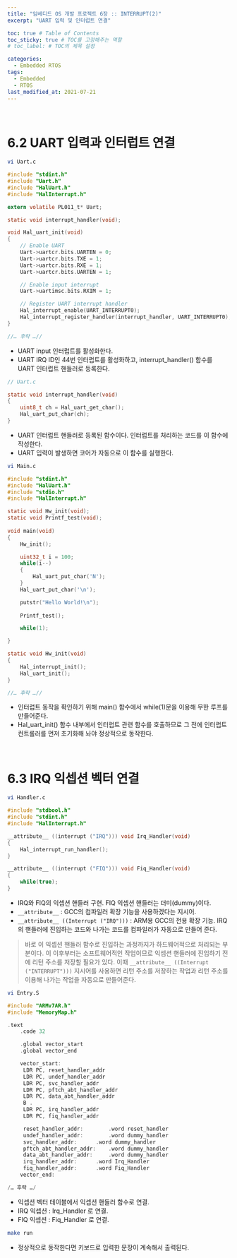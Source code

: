 ```yaml
---
title: "임베디드 OS 개발 프로젝트 6장 :: INTERRUPT(2)"
excerpt: "UART 입력 및 인터럽트 연결"

toc: true # Table of Contents
toc_sticky: true # TOC를 고정해주는 역할 
# toc_label: # TOC의 제목 설정

categories:
  - Embedded RTOS
tags:
  - Embedded
  - RTOS
last_modified_at: 2021-07-21
---
```


<br/>

# 6.2 UART 입력과 인터럽트 연결

```bash
vi Uart.c
```

```c
#include "stdint.h"
#include "Uart.h"
#include "HalUart.h"
#include "HalInterrupt.h"

extern volatile PL011_t* Uart;

static void interrupt_handler(void);

void Hal_uart_init(void)
{
    // Enable UART
    Uart->uartcr.bits.UARTEN = 0;
    Uart->uartcr.bits.TXE = 1;
    Uart->uartcr.bits.RXE = 1;
    Uart->uartcr.bits.UARTEN = 1;

    // Enable input interrupt
    Uart->uartimsc.bits.RXIM = 1;

    // Register UART interrupt handler
    Hal_interrupt_enable(UART_INTERRUPT0);
    Hal_interrupt_register_handler(interrupt_handler, UART_INTERRUPT0);
}

//… 후략 …//
```

- UART input 인터럽트를 활성화한다.
- UART IRQ ID인 44번 인터럽트를 활성화하고, interrupt_handler() 함수를 UART 인터럽트 핸들러로 등록한다.

```c
// Uart.c

static void interrupt_handler(void)
{
    uint8_t ch = Hal_uart_get_char();
    Hal_uart_put_char(ch);
}
```

- UART 인터럽트 핸들러로 등록된 함수이다. 인터럽트를 처리하는 코드를 이 함수에 작성한다.
- UART 입력이 발생하면 코어가 자동으로 이 함수를 실행한다.

```bash
vi Main.c
```

```c
#include "stdint.h"
#include "HalUart.h"
#include "stdio.h"
#include "HalInterrupt.h"

static void Hw_init(void);
static void Printf_test(void);
	
void main(void)
{
	Hw_init();

	uint32_t i = 100;
	while(i--)
	{
		Hal_uart_put_char('N');
	}
	Hal_uart_put_char('\n');

	putstr("Hello World!\n");
	
	Printf_test();

	while(1);

}

static void Hw_init(void)
{
	Hal_interrupt_init();
	Hal_uart_init();
}

//… 후략 …//
```

- 인터럽트 동작을 확인하기 위해 main() 함수에서 while(1)문을 이용해 무한 루프를 만들어준다.
- Hal_uart_init() 함수 내부에서 인터럽트 관련 함수를 호출하므로 그 전에 인터럽트 컨트롤러를 먼저 초기화해 놔야 정상적으로 동작한다.

<br/>

# 6.3 IRQ 익셉션 벡터 연결

```bash
vi Handler.c
```

```c
#include "stdbool.h"
#include "stdint.h"
#include "HalInterrupt.h"

__attribute__ ((interrupt ("IRQ"))) void Irq_Handler(void)
{
	Hal_interrupt_run_handler();
}

__attribute__ ((interrupt ("FIQ"))) void Fiq_Handler(void)
{
	while(true);
}
```

- IRQ와 FIQ의 익셉션 핸들러 구현. FIQ 익셉션 핸들러는 더미(dummy)이다.
- ```__attribute__``` : GCC의 컴파일러 확장 기능을 사용하겠다는 지시어.
- ```__attribute__ ((Interrupt ("IRQ")))``` : ARM용 GCC의 전용 확장 기능. IRQ의 핸들러에 진입하는 코드와 나가는 코드를 컴파일러가 자동으로 만들어 준다. 

>바로 이 익셉션 핸들러 함수로 진입하는 과정까지가 하드웨어적으로 처리되는 부분이다. 이 이후부터는 소프트웨어적인 작업이므로 익셉션 핸들러에 진입하기 전에 리턴 주소를 저장할 필요가 있다. 이때 ```__attribute__ ((Interrupt ("INTERRUPT")))``` 지시어를 사용하면 리턴 주소를 저장하는 작업과 리턴 주소를 이용해 나가는 작업을 자동으로 만들어준다. 

```bash
vi Entry.S
```

```c
#include "ARMv7AR.h"
#include "MemoryMap.h"

.text
	.code 32

	.global vector_start
	.global vector_end

	vector_start:
	 LDR PC, reset_handler_addr
	 LDR PC, undef_handler_addr
	 LDR PC, svc_handler_addr
	 LDR PC, pftch_abt_handler_addr
	 LDR PC, data_abt_handler_addr
	 B .
	 LDR PC, irq_handler_addr
	 LDR PC, fiq_handler_addr

	 reset_handler_addr:		.word reset_handler
	 undef_handler_addr:		.word dummy_handler
	 svc_handler_addr:		.word dummy_handler
	 pftch_abt_handler_addr:	.word dummy_handler
	 data_abt_handler_addr:		.word dummy_handler
	 irq_handler_addr:		.word Irq_Handler
	 fiq_handler_addr:		.word Fiq_Handler	
	vector_end:

/… 후략 …/
```

- 익셉션 벡터 테이블에서 익셉션 핸들러 함수로 연결.
- IRQ 익셉션 : Irq_Handler 로 연결.
- FIQ 익셉션 : Fiq_Handler 로 연결.

```bash
make run
```

- 정상적으로 동작한다면 키보드로 입력한 문장이 계속해서 출력된다.

